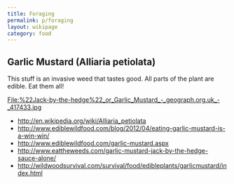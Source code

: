 ```yaml
---
title: Foraging
permalink: p/foraging
layout: wikipage
category: food
---
```


Garlic Mustard (Alliaria petiolata)
-----------------------------------

This stuff is an invasive weed that tastes good. All parts of the plant are edible. Eat them all!

[<File:%22Jack-by-the-hedge%22_or_Garlic_Mustard_-_geograph.org.uk_-_417433.jpg>](/File:"Jack-by-the-hedge"_or_Garlic_Mustard_-_geograph.org.uk_-_417433.jpg "wikilink")

-   <http://en.wikipedia.org/wiki/Alliaria_petiolata>
-   <http://www.ediblewildfood.com/blog/2012/04/eating-garlic-mustard-is-a-win-win/>
-   <http://www.ediblewildfood.com/garlic-mustard.aspx>
-   <http://www.eattheweeds.com/garlic-mustard-jack-by-the-hedge-sauce-alone/>
-   <http://wildwoodsurvival.com/survival/food/edibleplants/garlicmustard/index.html>
